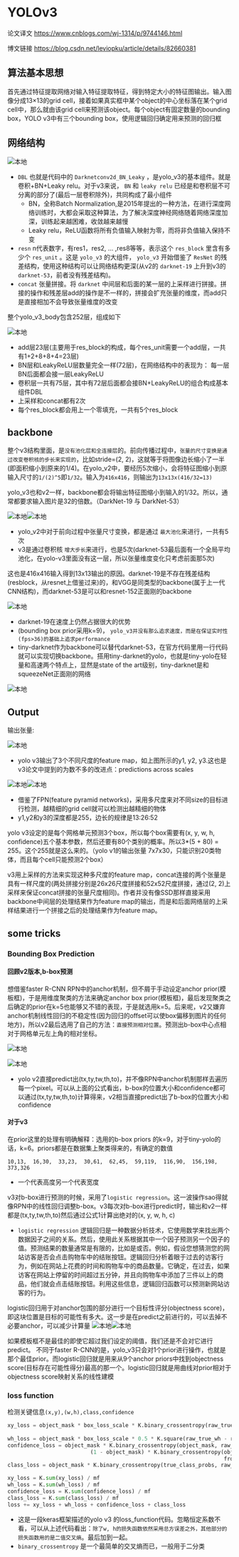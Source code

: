 ﻿# YOLOv3

论文译文 https://www.cnblogs.com/wj-1314/p/9744146.html

博文链接 https://blog.csdn.net/leviopku/article/details/82660381

## 算法基本思想
首先通过特征提取网络对输入特征提取特征，得到特定大小的特征图输出。输入图像分成13×13的grid cell，接着如果真实框中某个object的中心坐标落在某个grid cell中，那么就由该grid cell来预测该object。每个object有固定数量的bounding box，YOLO v3中有三个bounding box，使用逻辑回归确定用来预测的回归框

## 网络结构
![本地](<../../Document images/YOLO/YOLOv3网络结构.png>)
* `DBL` 也就是代码中的 `Darknetconv2d_BN_Leaky` ，是yolo_v3的基本组件。就是卷积+BN+Leaky relu。对于v3来说， `BN` 和 `leaky relu` 已经是和卷积层不可分离的部分了(最后一层卷积除外)，共同构成了最小组件
    * BN，全称Batch Normalization,是2015年提出的一种方法，在进行深度网络训练时，大都会采取这种算法，为了解决深度神经网络随着网络深度加深，训练起来越困难，收敛越来越慢
    * Leaky relu，ReLU函数将所有负值输入映射为零，而将非负值输入保持不变
* `resn` n代表数字，有res1，res2, … ,res8等等，表示这个 `res_block` 里含有多少个 `res_unit` 。这是 `yolo_v3` 的大组件， `yolo_v3` 开始借鉴了 `ResNet` 的残差结构，使用这种结构可以让网络结构更深(从v2的 `darknet-19` 上升到v3的 `darknet-53`，前者没有残差结构)。
* `concat` 张量拼接。将 `darknet` 中间层和后面的某一层的上采样进行拼接。拼接的操作和残差层add的操作是不一样的，拼接会扩充张量的维度，而add只是直接相加不会导致张量维度的改变

整个yolo_v3_body包含252层，组成如下

![本地](<../../Document images/YOLO/YOLOv3网络结构2.jpg>)
* add层23层(主要用于res_block的构成，每个res_unit需要一个add层，一共有1+2+8+8+4=23层)
* BN层和LeakyReLU层数量完全一样(72层)，在网络结构中的表现为： 每一层BN后面都会接一层LeakyReLU
* 卷积层一共有75层，其中有72层后面都会接BN+LeakyReLU的组合构成基本组件DBL
* 上采样和concat都有2次
* 每个res_block都会用上一个零填充，一共有5个res_block

## backbone
整个v3结构里面，是`没有池化层和全连接层`的。前向传播过程中，`张量的尺寸变换是通过改变卷积核的步长来实现的`，比如stride=(2, 2)，这就等于将图像边长缩小了一半(即面积缩小到原来的1/4)。在yolo_v2中，要经历5次缩小，会将特征图缩小到原输入尺寸的`1/(2)^5`即`1/32`。输入为`416x416`，则输出为`13x13x(416/32=13)`

yolo_v3也和v2一样，backbone都会将输出特征图缩小到输入的1/32。所以，通常都要求输入图片是32的倍数。（DarkNet-19 与 DarkNet-53）

![本地](<../../Document images/YOLO/YOLOv2网络结构.png>)![本地](<../../Document images/YOLO/YOLOv3网络结构3.png>)
* yolo_v2中对于前向过程中张量尺寸变换，都是通过 `最大池化`来进行，一共有5次
* v3是通过卷积核 `增大步长`来进行，也是5次(darknet-53最后面有一个全局平均池化，在yolo-v3里面没有这一层，所以张量维度变化只考虑前面那5次)

这也是416x416输入得到13x13输出的原因。darknet-19是不存在残差结构(resblock，从resnet上借鉴过来)的，和VGG是同类型的backbone(属于上一代CNN结构)，而darknet-53是可以和resnet-152正面刚的backbone

![本地](<../../Document images/YOLO/backbone对比图.png>)
* darknet-19在速度上仍然占据很大的优势
* (bounding box prior采用k=9)， `yolo_v3并没有那么追求速度，而是在保证实时性(fps>36)的基础上追求performance`
* tiny-darknet作为backbone可以替代darknet-53，在官方代码里用一行代码就可以实现切换backbone。搭用tiny-darknet的yolo，也就是tiny-yolo在轻量和高速两个特点上，显然是state of the art级别，tiny-darknet是和squeezeNet正面刚的网络

![本地](<../../Document images/YOLO/Tiny DarkNet轻量对比图.jpg>)

## Output
输出张量:

![本地](<../../Document images/YOLO/YOLOv3网络输出结构.png>)
* yolo v3输出了3个不同尺度的feature map，如上图所示的y1, y2, y3.这也是v3论文中提到的为数不多的改进点：predictions across scales

![本地](<../../Document images/YOLO/YOLOv3改进点predictions across scales原文.png>)![本地](<../../Document images/YOLO/YOLOv3改进点predictions across scales2原文.png>)
* 借鉴了FPN(feature pyramid networks)，采用多尺度来对不同size的目标进行检测，越精细的grid cell就可以检测出越精细的物体
* y1,y2和y3的深度都是255，边长的规律是13:26:52

yolo v3设定的是每个网格单元预测3个box，所以每个box需要有(x, y, w, h, confidence)五个基本参数，然后还要有80个类别的概率。所以3*(5 + 80) = 255。这个255就是这么来的。（yolo v1的输出张量 7x7x30，只能识别20类物体，而且每个cell只能预测2个box）

v3用上采样的方法来实现这种多尺度的feature map，concat连接的两个张量是具有一样尺度的(两处拼接分别是26x26尺度拼接和52x52尺度拼接，通过(2, 2)上采样来保证concat拼接的张量尺度相同)。作者并没有像SSD那样直接采用backbone中间层的处理结果作为feature map的输出，而是和后面网络层的上采样结果进行一个拼接之后的处理结果作为feature map。

## some tricks

### Bounding Box Prediction
#### 回顾v2版本,b-box预测
想借鉴faster R-CNN RPN中的anchor机制，但不屑于手动设定anchor prior(模板框)，于是用维度聚类的方法来确定anchor box prior(模板框)，最后发现聚类之后确定的prior在k=5也能够又不错的表现，于是就选用k=5。后来呢，v2又嫌弃anchor机制线性回归的不稳定性(因为回归的offset可以使box偏移到图片的任何地方)，所以v2最后选用了自己的方法：`直接预测相对位置`。预测出b-box中心点相对于网格单元左上角的相对坐标。

![本地](<../../Document images/YOLO/锚框优化公式.png>)

![本地](<../../Document images/YOLO/锚框定位.png>)
* yolo v2直接predict出(tx,ty,tw,th,to)，并不像RPN中anchor机制那样去遍历每一个pixel。可以从上面的公式看出，b-box的位置大小和confidence都可以通过(tx,ty,tw,th,to)计算得来，v2相当直接predict出了b-box的位置大小和confidence
#### 对于v3
在prior这里的处理有明确解释：选用的b-box priors 的k=9，对于tiny-yolo的话，k=6。priors都是在数据集上聚类得来的，有确定的数值
```
10,13,  16,30,  33,23,  30,61,  62,45,  59,119,  116,90,  156,198,  373,326
```
* 一个代表高度另一个代表宽度

v3对b-box进行预测的时候，采用了`logistic regression`。这一波操作sao得就像RPN中的线性回归调整b-box。v3每次对b-box进行predict时，输出和v2一样都是(tx,ty,tw,th,to)然后通过公式1计算出绝对的(x, y, w, h, c)
* `logistic regression` 逻辑回归是一种数据分析技术，它使用数学来找出两个数据因子之间的关系。然后，使用此关系根据其中一个因子预测另一个因子的值。预测结果的数量通常是有限的，比如是或否。例如，假设您想猜测您的网站访客是否会点击购物车中的结账按钮。逻辑回归分析着眼于过去的访客行为，例如在网站上花费的时间和购物车中的商品数量。它确定，在过去，如果访客在网站上停留的时间超过五分钟，并且向购物车中添加了三件以上的商品，他们就会点击结账按钮。利用这些信息，逻辑回归函数可以预测新网站访客的行为。

logistic回归用于对anchor包围的部分进行一个目标性评分(objectness score)，即这块位置是目标的可能性有多大。这一步是在predict之前进行的，可以去掉不必要anchor，可以减少计算量
![本地](<../../Document images/YOLO/logistic回归原文1.png>)![本地](<../../Document images/YOLO/logistic回归原文2.png>)

如果模板框不是最佳的即使它超过我们设定的阈值，我们还是不会对它进行predict。
不同于faster R-CNN的是，yolo_v3只会对1个prior进行操作，也就是那个最佳prior。而logistic回归就是用来从9个anchor priors中找到objectness score(目标存在可能性得分)最高的那一个。logistic回归就是用曲线对prior相对于 objectness score映射关系的线性建模

### loss function
检测关键信息`(x,y),(w,h),class,confidence`
```python
xy_loss = object_mask * box_loss_scale * K.binary_crossentropy(raw_true_xy, raw_pred[..., 0:2],
                                                                       from_logits=True)
wh_loss = object_mask * box_loss_scale * 0.5 * K.square(raw_true_wh - raw_pred[..., 2:4])
confidence_loss = object_mask * K.binary_crossentropy(object_mask, raw_pred[..., 4:5], from_logits=True) + \
                          (1 - object_mask) * K.binary_crossentropy(object_mask, raw_pred[..., 4:5],
                                                                    from_logits=True) * ignore_mask
class_loss = object_mask * K.binary_crossentropy(true_class_probs, raw_pred[..., 5:], from_logits=True)

xy_loss = K.sum(xy_loss) / mf
wh_loss = K.sum(wh_loss) / mf
confidence_loss = K.sum(confidence_loss) / mf
class_loss = K.sum(class_loss) / mf
loss += xy_loss + wh_loss + confidence_loss + class_loss
```
* 这是一段keras框架描述的yolo v3 的loss_function代码。忽略恒定系数不看，可以从上述代码看出：`除了w, h的损失函数依然采用总方误差之外，其他部分的损失函数用的是二值交叉熵`。最后加到一起。
* `binary_crossentropy` 是一个最简单的交叉熵而已，一般用于二分类